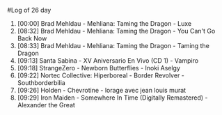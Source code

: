 #Log of 26 day

1. [00:00] Brad Mehldau - Mehliana: Taming the Dragon - Luxe
1. [08:32] Brad Mehldau - Mehliana: Taming the Dragon - You Can't Go Back Now
1. [08:33] Brad Mehldau - Mehliana: Taming the Dragon - Taming the Dragon
1. [09:13] Santa Sabina - XV Aniversario En Vivo (CD 1) - Vampiro
1. [09:18] StrangeZero - Newborn Butterflies - Inoki Aselgy
1. [09:22] Nortec Collective: Hiperboreal - Border Revolver - Southborderbilia
1. [09:26] Holden - Chevrotine - lorage avec jean louis murat
1. [09:29] Iron Maiden - Somewhere In Time (Digitally Remastered) - Alexander the Great
